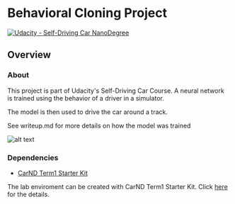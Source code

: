 # Behavioral Cloning Project

[![Udacity - Self-Driving Car NanoDegree](https://s3.amazonaws.com/udacity-sdc/github/shield-carnd.svg)](http://www.udacity.com/drive)

Overview
---

### About

This project is part of Udacity's Self-Driving Car Course. A neural network is trained using the behavior of a driver in a simulator.

The model is then used to drive the car around a track.

See writeup.md for more details on how the model was trained

![alt text](https://github.com/vishnuGovindaraj/Behavioral-Cloning-Project/blob/master/run1.gif "simulator run")

### Dependencies

* [CarND Term1 Starter Kit](https://github.com/udacity/CarND-Term1-Starter-Kit)

The lab enviroment can be created with CarND Term1 Starter Kit. Click [here](https://github.com/udacity/CarND-Term1-Starter-Kit/blob/master/README.md) for the details.

